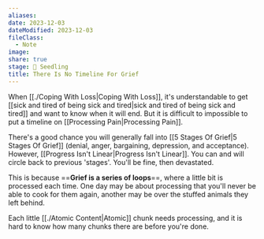 ```yaml
---
aliases: 
date: 2023-12-03
dateModified: 2023-12-03
fileClass:
  - Note
image: 
share: true
stage: 🌱 Seedling
title: There Is No Timeline For Grief
---
```


When [[./Coping With Loss|Coping With Loss]], it's understandable to get [[sick and tired of being sick and tired|sick and tired of being sick and tired]] and want to know when it will end. 
But it is difficult to impossible to put a timeline on [[Processing Pain|Processing Pain]].

There's a good chance you will generally fall into [[5 Stages Of Grief|5 Stages Of Grief]] (denial, anger, bargaining, depression, and acceptance).
However, [[Progress Isn't Linear|Progress Isn't Linear]]. You can and will circle back to previous 'stages'. You'll be fine, then devastated. 

This is because ==**Grief is a series of loops**==, where a little bit is processed each time. 
One day may be about processing that you'll never be able to cook for them again, another may be over the stuffed animals they left behind. 

Each little [[./Atomic Content|Atomic]] chunk needs processing, and it is hard to know how many chunks there are before you're done.
